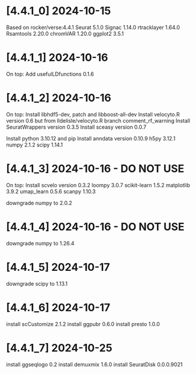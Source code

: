 # [4.4.1_0] 2024-10-15

Based on rocker/verse:4.4.1
Seurat 5.1.0
Signac 1.14.0
rtracklayer 1.64.0
Rsamtools 2.20.0
chromVAR 1.20.0
ggplot2 3.5.1

# [4.4.1_1] 2024-10-16

On top:
Add usefulLDfunctions 0.1.6

# [4.4.1_2] 2024-10-16

On top:
Install libhdf5-dev, patch and libboost-all-dev
Install velocyto.R version 0.6 but from lldelisle/velocyto.R branch comment_rf_warning
Install SeuratWrappers version 0.3.5
Install sceasy version 0.0.7

Install python 3.10.12 and pip
Install anndata version 0.10.9
h5py 3.12.1
numpy 2.1.2
scipy 1.14.1

# [4.4.1_3] 2024-10-16 - DO NOT USE

On top:
Install scvelo version 0.3.2
loompy 3.0.7
scikit-learn 1.5.2
matplotlib 3.9.2
umap_learn 0.5.6
scanpy 1.10.3

downgrade numpy to 2.0.2

# [4.4.1_4] 2024-10-16 - DO NOT USE
downgrade numpy to 1.26.4

# [4.4.1_5] 2024-10-17
downgrade scipy to 1.13.1

# [4.4.1_6] 2024-10-17
install scCustomize 2.1.2
install ggpubr 0.6.0
install presto 1.0.0

# [4.4.1_7] 2024-10-25
install ggseqlogo 0.2
install demuxmix 1.6.0
install SeuratDisk 0.0.0.9021

